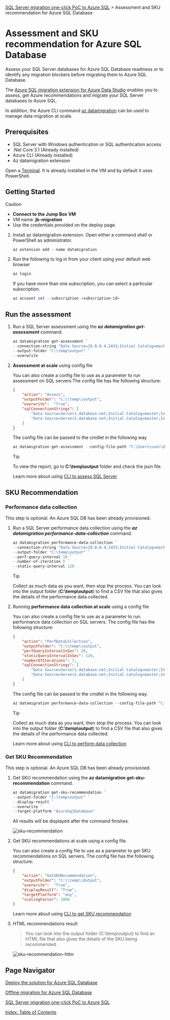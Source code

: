 [SQL Server migration one-click PoC to Azure SQL](../../README.md) > Assessment and SKU recommendation for Azure SQL Database

# Assessment and SKU recommendation for Azure SQL Database

Assess your SQL Server databases for Azure SQL Database readiness or to identify any migration blockers before migrating them to Azure SQL Database.

The [Azure SQL migration extension for Azure Data Studio](https://learn.microsoft.com/en-us/sql/azure-data-studio/extensions/azure-sql-migration-extension?view=sql-server-ver16) enables you to assess, get Azure recommendations and migrate your SQL Server databases to Azure SQL.

In addition, the Azure CLI command [az datamigration](https://learn.microsoft.com/en-us/cli/azure/datamigration?view=azure-cli-latest) can be used to manage data migration at scale.

## Prerequisites

- SQL Server with Windows authentication or SQL authentication access
- .Net Core 3.1 (Already installed)
- Azure CLI (Already installed)
- Az datamigration extension

Open a [Terminal](https://apps.microsoft.com/store/detail/windows-terminal/9N0DX20HK701?hl=en-us&gl=us). It is already installed in the VM and by default it uses PowerShell.

## Getting Started

> [!CAUTION]
>
> - **Connect to the Jump Box VM**
> - VM name: **jb-migration**
> - Use the credentials provided on the deploy page.

1. Install az datamigration extension. Open either a command shell or PowerShell as administrator.

    ```PowerShell
    az extension add --name datamigration
    ```

2. Run the following to log in from your client using your default web browser

    ```powershell
    az login
    ```

    If you have more than one subscription, you can select a particular subscription.

    ```powershell
    az account set --subscription <subscription-id>
    ```

## Run the assessment

1. Run a SQL Server assessment using the ***az datamigration get-assessment*** command.

    ```powershell
    az datamigration get-assessment `
    --connection-string "Data Source=10.0.0.4,1433;Initial Catalog=master;User Id=sqladmin;Password=My`$upp3r`$ecret" `
    --output-folder "C:\temp\output" `
    --overwrite
    ```

2. **Assessment at scale** using config file

    You can also create a config file to use as a parameter to run assessment on SQL servers.The config file has the following structure:

    ```json
    {
        "action": "Assess",
        "outputFolder": "C:\\temp\\output",
        "overwrite":  "True",
        "sqlConnectionStrings": [
            "Data Source=Server1.database.net;Initial Catalog=master;Integrated Security=True;",
            "Data Source=Server2.database.net;Initial Catalog=master;Integrated Security=True;"
        ]
    }
    ```

    The config file can be passed to the cmdlet in the following way

    ```powershell
    az datamigration get-assessment --config-file-path "C:\Users\user\document\config.json"
    ```

    > [!TIP]
    > To view the report, go to **C:\temp\output** folder and check the json file.

    Learn more about using [CLI to assess SQL Server](https://github.com/Azure-Samples/data-migration-sql/blob/main/CLI/sql-server-assessment.md)

## SKU Recommendation

### Performance data collection

This step is optional. An Azure SQL DB has been already provisioned.

1. Run a SQL Server performance data collection using the ***az datamigration performance-data-collection*** command.

    ```powershell
    az datamigration performance-data-collection `
    --connection-string "Data Source=10.0.0.4,1433;Initial Catalog=master;User Id=sqladmin;Password=My`$upp3r`$ecret" `
    --output-folder "C:\temp\output" `
    --perf-query-interval 10 `
    --number-of-iteration 5 `
    --static-query-interval 120
    ```

    > [!TIP]
    > Collect as much data as you want, then stop the process.
    > You can look into the output folder (**C:\temp\output**) to find a CSV file that also gives the details of the performance data collected.

2. Running **performance data collection at scale** using a config file

    You can also create a config file to use as a parameter to run performance data collection on SQL servers.
    The config file has the following structure:

    ```json
    {
        "action": "PerfDataCollection",
        "outputFolder": "C:\\temp\\output",
        "perfQueryIntervalInSec": 20,
        "staticQueryIntervalInSec": 120,
        "numberOfIterations": 7,
        "sqlConnectionStrings": [
            "Data Source=Server1.database.net;Initial Catalog=master;Integrated Security=True;",
            "Data Source=Server2.database.net;Initial Catalog=master;Integrated Security=True;"
        ]
    }
    ```

    The config file can be passed to the cmdlet in the following way.

    ```powershell
    az datamigration performance-data-collection --config-file-path "C:\Users\user\document\config.json"
    ```

    > [!TIP]
    > Collect as much data as you want, then stop the process.
    > You can look into the output folder (**C:\temp\output**) to find a CSV file that also gives the details of the performance data collected.

    Learn more about using [CLI to perform data collection](https://github.com/Azure-Samples/data-migration-sql/blob/main/CLI/sql-server-sku-recommendation.md#performance-data-collection-using-connection-string)

### Get SKU Recommendation

This step is optional. An Azure SQL DB has been already provisioned.

1. Get SKU recommendation using the **az datamigration get-sku-recommendation** command.

    ```powershell
    az datamigration get-sku-recommendation `
    --output-folder "C:\temp\output" `
    --display-result `
    --overwrite `
    --target-platform "AzureSqlDatabase"
    ```

    All results will be displayed after the command finishes.

    ![sku-recommendation](../media/sku-recommendation.png)

2. Get SKU recommendations at scale using a config file.

    You can also create a config file to use as a parameter to get SKU recommendations on SQL servers. The config file has the following structure:

    ```json
    {
        "action": "GetSKURecommendation",
        "outputFolder": "C:\\temp\\Output",
        "overwrite":  "True",
        "displayResult": "True",
        "targetPlatform": "any",
        "scalingFactor": 1000
    }
    ```

    Learn more about using [CLI to get SKU recommendation](https://github.com/Azure-Samples/data-migration-sql/blob/main/CLI/sql-server-sku-recommendation.md#performance-data-collection-using-connection-string)

3. HTML recommendations result

    > You can look into the output folder (C:\temp\output) to find an HTML file that also gives the details of the SKU being recommended.

    ![sku-recommendation-htlm](../media/sku-recommendation-htlm.png)

## Page Navigator

[Deploy the solution for Azure SQL Database](../deploy/README.md)

[Offline migration for Azure SQL Database](../migration/README.md)

[SQL Server migration one-click PoC to Azure SQL](../../README.md)

[Index: Table of Contents](../../index.md)
